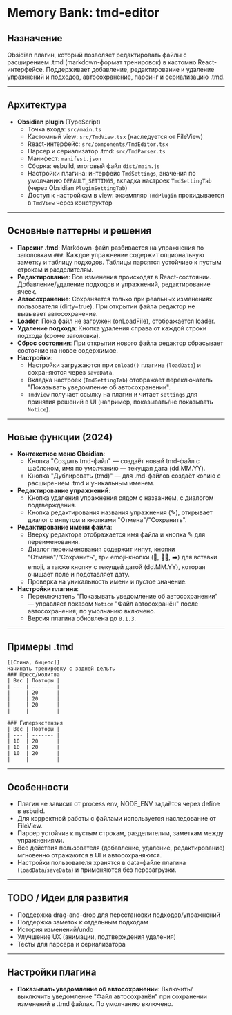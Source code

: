 # Memory Bank: tmd-editor

## Назначение
Obsidian плагин, который позволяет редактировать файлы с расширением .tmd (markdown-формат тренировок) в кастомно React-интерфейсе. Поддерживает добавление, редактирование и удаление упражнений и подходов, автосохранение, парсинг и сериализацию .tmd.

---

## Архитектура

- **Obsidian plugin** (TypeScript)
  - Точка входа: `src/main.ts`
  - Кастомный view: `src/TmdView.tsx` (наследуется от FileView)
  - React-интерфейс: `src/components/TmdEditor.tsx`
  - Парсер и сериализатор .tmd: `src/TmdParser.ts`
  - Манифест: `manifest.json`
  - Сборка: esbuild, итоговый файл `dist/main.js`
  - Настройки плагина: интерфейс `TmdSettings`, значения по умолчанию `DEFAULT_SETTINGS`, вкладка настроек `TmdSettingTab` (через Obsidian `PluginSettingTab`)
  - Доступ к настройкам в view: экземпляр `TmdPlugin` прокидывается в `TmdView` через конструктор

---

## Основные паттерны и решения

- **Парсинг .tmd**: Markdown-файл разбивается на упражнения по заголовкам `###`. Каждое упражнение содержит опциональную заметку и таблицу подходов. Таблицы парсятся устойчиво к пустым строкам и разделителям.
- **Редактирование**: Все изменения происходят в React-состоянии. Добавление/удаление подходов и упражнений, редактирование ячеек.
- **Автосохранение**: Сохраняется только при реальных изменениях пользователя (dirty=true). При открытии файла редактор не вызывает автосохранение.
- **Loader**: Пока файл не загружен (onLoadFile), отображается loader.
- **Удаление подхода**: Кнопка удаления справа от каждой строки подхода (кроме заголовка).
- **Сброс состояния**: При открытии нового файла редактор сбрасывает состояние на новое содержимое.
 - **Настройки**:
   - Настройки загружаются при `onload()` плагина (`loadData`) и сохраняются через `saveData`.
   - Вкладка настроек (`TmdSettingTab`) отображает переключатель "Показывать уведомление об автосохранении".
   - `TmdView` получает ссылку на плагин и читает `settings` для принятия решений в UI (например, показывать/не показывать `Notice`).

---

## Новые функции (2024)

- **Контекстное меню Obsidian**:
  - Кнопка "Создать tmd-файл" — создаёт новый tmd-файл с шаблоном, имя по умолчанию — текущая дата (dd.MM.YY).
  - Кнопка "Дублировать (tmd)" — для .md-файлов создаёт копию с расширением .tmd и уникальным именем.
- **Редактирование упражнений**:
  - Кнопка удаления упражнения рядом с названием, с диалогом подтверждения.
  - Кнопка редактирования названия упражнения (✎), открывает диалог с инпутом и кнопками "Отмена"/"Сохранить".
- **Редактирование имени файла**:
  - Вверху редактора отображается имя файла и кнопка ✎ для переименования.
  - Диалог переименования содержит инпут, кнопки "Отмена"/"Сохранить", три emoji-кнопки (🎒, 🦵🏼, ➡️) для вставки emoji, а также кнопку с текущей датой (dd.MM.YY), которая очищает поле и подставляет дату.
  - Проверка на уникальность имени и пустое значение.
 - **Настройки плагина**:
   - Переключатель "Показывать уведомление об автосохранении" — управляет показом `Notice` "Файл автосохранён" после автосохранения; по умолчанию включено.
   - Версия плагина обновлена до `0.1.3`.

---

## Примеры .tmd

```
[[Спина, бицепс]]
Начинать тренировку с задней дельты
### Пресс/молитва
| Вес | Повторы |
| --- | ------- |
|     | 20      |
|     | 20      |
|     | 20      |
|     |         |

### Гиперэкстензия
| Вес | Повторы |
| --- | ------- |
| 10  | 20      |
| 10  | 20      |
| 10  | 20      |
|     |         |
```

---

## Особенности
- Плагин не зависит от process.env, NODE_ENV задаётся через define в esbuild.
- Для корректной работы с файлами используется наследование от FileView.
- Парсер устойчив к пустым строкам, разделителям, заметкам между упражнениями.
- Все действия пользователя (добавление, удаление, редактирование) мгновенно отражаются в UI и автосохраняются.
 - Настройки пользователя хранятся в data-файле плагина (`loadData`/`saveData`) и применяются без перезагрузки.

---

## TODO / Идеи для развития
- Поддержка drag-and-drop для перестановки подходов/упражнений
- Поддержка заметок к отдельным подходам
- История изменений/undo
- Улучшение UX (анимации, подтверждения удаления)
- Тесты для парсера и сериализатора

---

## Настройки плагина

- **Показывать уведомление об автосохранении**: Включить/выключить уведомление "Файл автосохранён" при сохранении изменений в .tmd файлах. По умолчанию включено. 